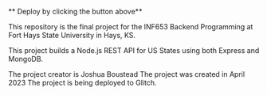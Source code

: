 ** Deploy by clicking the button above**

This repository is the final project for the INF653 
Backend Programming at Fort Hays State University in
Hays, KS.

This project builds a Node.js REST API for US States using
both Express and MongoDB. 

The project creator is Joshua Boustead
The project was created in April 2023
The project is being deployed to Glitch. 